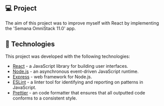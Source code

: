 ## 💻 Project

The aim of this project was to improve myself with React by implementing the 'Semana OmniStack 11.0' app.

## 🚀 Technologies

This project was developed with the following technologies:

- [React](https://reactjs.org/) - a JavaScript library for building user interfaces.
- [Node.js](https://nodejs.org/en/) - an asynchronous event-driven JavaScript runtime.
- [Express](https://expressjs.com/pt-br/) - web framework for Node.js.
- [ESLint](https://eslint.org/) - a linter tool for identifying and reporting on patterns in JavaScript.
- [Prettier](https://prettier.io/) - an code formatter that ensures that all outputted code conforms to a consistent style.
